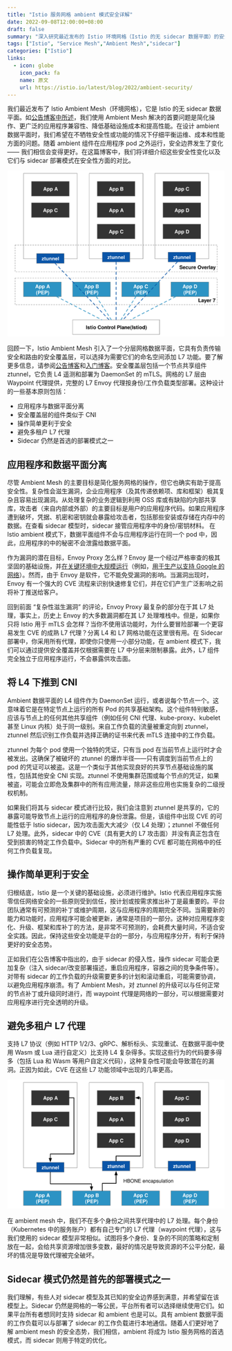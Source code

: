 ```yaml
---
title: "Istio 服务网格 ambient 模式安全详解"
date: 2022-09-08T12:00:00+08:00
draft: false
summary: "深入研究最近发布的 Istio 环境网格（Istio 的无 sidecar 数据平面）的安全隐患。"
tags: ["Istio", "Service Mesh","Ambient Mesh","sidecar"]
categories: ["Istio"]
links:
  - icon: globe
    icon_pack: fa
    name: 原文
    url: https://istio.io/latest/blog/2022/ambient-security/
---
```


我们最近发布了 Istio Ambient Mesh（环境网格），它是 Istio 的无 sidecar 数据平面。如[公告博客中所述](/blog/introducing-ambient-mesh/)，我们使用 Ambient Mesh 解决的首要问题是简化操作、更广泛的应用程序兼容性、降低基础设施成本和提高性能。在设计 ambient 数据平面时，我们希望在不牺牲安全性或功能的情况下仔细平衡运维、成本和性能方面的问题。随着 ambient 组件在应用程序 pod 之外运行，安全边界发生了变化 —— 我们相信会变得更好。在这篇博客中，我们将详细介绍这些安全性变化以及它们与 sidecar 部署模式在安全性方面的对比。

![Ambient Mesh 的分层示意图](amibent-mesh-layer.svg)

回顾一下，Istio Ambient Mesh 引入了一个分层网格数据平面，它具有负责传输安全和路由的安全覆盖层，可以选择为需要它们的命名空间添加 L7 功能。要了解更多信息，请参阅[公告博客](https://istio.io/latest/blog/2022/introducing-ambient-mesh/)和[入门博客](https://istio.io/latest/blog/2022/get-started-ambient)。安全覆盖层包括一个节点共享组件 ztunnel，它负责 L4 遥测和部署为 DaemonSet 的 mTLS。网格的 L7 层由 Waypoint 代理提供，完整的 L7 Envoy 代理按身份/工作负载类型部署。这种设计的一些基本原则包括：

- 应用程序与数据平面分离
- 安全覆盖层的组件类似于 CNI
- 操作简单更利于安全
- 避免多租户 L7 代理
- Sidecar 仍然是首选的部署模式之一

## 应用程序和数据平面分离

尽管 Ambient Mesh 的主要目标是简化服务网格的操作，但它也确实有助于提高安全性。复杂性会滋生漏洞，企业应用程序（及其传递依赖项、库和框架）极其复杂且容易出现漏洞。从处理复杂的业务逻辑到利用 OSS 库或有缺陷的内部共享库，攻击者（来自内部或外部）的主要目标是用户的应用程序代码。如果应用程序遭到破坏，凭据、机密和密钥就会暴露给攻击者，包括那些安装或存储在内存中的数据。在查看 sidecar 模型时，sidecar 接管应用程序中的身份/密钥材料。 在 Istio ambient 模式下，数据平面组件不会与应用程序运行在同一个 pod 中，因此，应用程序的中的秘密不会泄露给数据平面。

作为漏洞的潜在目标，Envoy Proxy 怎么样？Envoy 是一个经过严格审查的极其坚固的基础设施，并[在关键环境中大规模运行](https://www.infoq.com/news/2018/12/envoycon-service-mesh/)（例如，[用于生产以支持 Google 的网络](https://cloud.google.com/load-balancing/docs/https)）。然而，由于 Envoy 是软件，它不能免受漏洞的影响。当漏洞出现时，Envoy 有一个强大的 CVE 流程来识别快速修复它们，并在它们产生广泛影响之前将补丁推送给客户。

回到前面 “复杂性滋生漏洞” 的评论，Envoy Proxy 最复杂的部分在于其 L7 处理，事实上，历史上 Envoy 的大多数漏洞都在其 L7 处理堆栈中。但是，如果你只将 Istio 用于 mTLS 会怎样？当你不使用该功能时，为什么要冒险部署一个更容易发生 CVE 的成熟 L7 代理？分离 L4 和 L7 网格功能在这里很有用。在 Sidecar 部署中，你采用所有代理，即使你只使用一小部分功能，在 ambient 模式下，我们可以通过提供安全覆盖并仅根据需要在 L7 中分层来限制暴露。此外，L7 组件完全独立于应用程序运行，不会暴露供攻击面。

## 将 L4 下推到 CNI

Ambient 数据平面的 L4 组件作为 DaemonSet 运行，或者说每个节点一个。这意味着它是在特定节点上运行的所有 Pod 的共享基础架构。这个组件特别敏感，应该与节点上的任何其他共享组件（例如任何 CNI 代理、kube-proxy、kubelet 甚至 Linux 内核）处于同一级别。来自工作负载的流量被重定向到 ztunnel，ztunnel 然后识别工作负载并选择正确的证书来代表 mTLS 连接中的工作负载。

ztunnel 为每个 pod 使用一个独特的凭证，只有当 pod 在当前节点上运行时才会被发出。这确保了被破坏的 ztunnel 的爆炸半径——只有调度到当前节点上的 pod 的凭证可以被盗。这是一个类似于其他实现良好的共享节点基础设施的属性，包括其他安全 CNI 实现。ztunnel 不使用集群范围或每个节点的凭证，如果被盗，可能会立即危及集群中的所有应用流量，除非这些应用也实施复杂的二级授权机制。

如果我们将其与 sidecar 模式进行比较，我们会注意到 ztunnel 是共享的，它的暴露可能导致节点上运行的应用程序的身份泄露。但是，该组件中出现 CVE 的可能性低于 Istio sidecar，因为攻击面大大减少（仅 L4 处理）；ztunnel 不做任何 L7 处理。此外，sidecar 中的 CVE（具有更大的 L7 攻击面）并没有真正包含在受到损害的特定工作负载中。Sidecar 中的所有严重的 CVE 都可能在网格中的任何工作负载复现。

## 操作简单更利于安全

归根结底，Istio 是一个关键的基础设施，必须进行维护。Istio 代表应用程序实施零信任网络安全的一些原则受到信任，按计划或按需求推出补丁是最重要的。平台团队通常有可预测的补丁或维护周期，这与应用程序的周期完全不同。当需要新的能力和功能时，应用程序可能会被更新，通常是项目的一部分。这种对应用程序变化、升级、框架和库补丁的方法，是非常不可预测的，会耗费大量时间，不适合安全实践。因此，保持这些安全功能是平台的一部分，与应用程序分开，有利于保持更好的安全态势。

正如我们在公告博客中指出的，由于 sidecar 的侵入性，操作 sidecar 可能会更加复杂（注入 sidecar/改变部署描述，重启应用程序，容器之间的竞争条件等）。对带有 sidecar 的工作负载的升级需要更多的计划和滚动重启，可能需要协调，以避免应用程序崩溃。有了 Ambient Mesh，对 ztunnel 的升级可以与任何正常的节点补丁或升级同时进行，而 waypoint 代理是网络的一部分，可以根据需要对应用程序进行完全透明的升级。

## 避免多租户 L7 代理

支持 L7 协议（例如 HTTP 1/2/3、gRPC、解析标头、实现重试、在数据平面中使用 Wasm 或 Lua 进行自定义）比支持 L4 复杂得多。实现这些行为的代码要多得多（包括 Lua 和 Wasm 等用户自定义代码），这种复杂性可能会导致潜在的漏洞。正因为如此，CVE 在这些 L7 功能领域中出现的几率更高。

![每个命名空间/身份都有自己的L7代理；没有多租户代理](l7-function.svg)

在 ambient mesh 中，我们不在多个身份之间共享代理中的 L7 处理。每个身份（Kubernetes 中的服务账户）都有自己专门的 L7 代理（waypoint 代理），这与我们使用的 sidecar 模型非常相似。试图将多个身份、复杂的不同的策略和定制放在一起，会给共享资源增加很多变数，最好的情况是导致资源的不公平分配，最坏的情况是导致代理被完全破坏。

## Sidecar 模式仍然是首先的部署模式之一

我们理解，有些人对 sidecar 模型及其已知的安全边界感到满意，并希望留在该模型上。Sidecar 仍然是网格的一等公民，平台所有者可以选择继续使用它们。如果平台所有者想同时支持 sidecar 和 ambient 也是可以。具有 ambient 数据平面的工作负载可以与部署了 sidecar 的工作负载进行本地通信。随着人们更好地了解 ambient mesh 的安全态势，我们相信，ambient 将成为 Istio 服务网格的首选模式，而 sidecar 则用于特定的优化。

